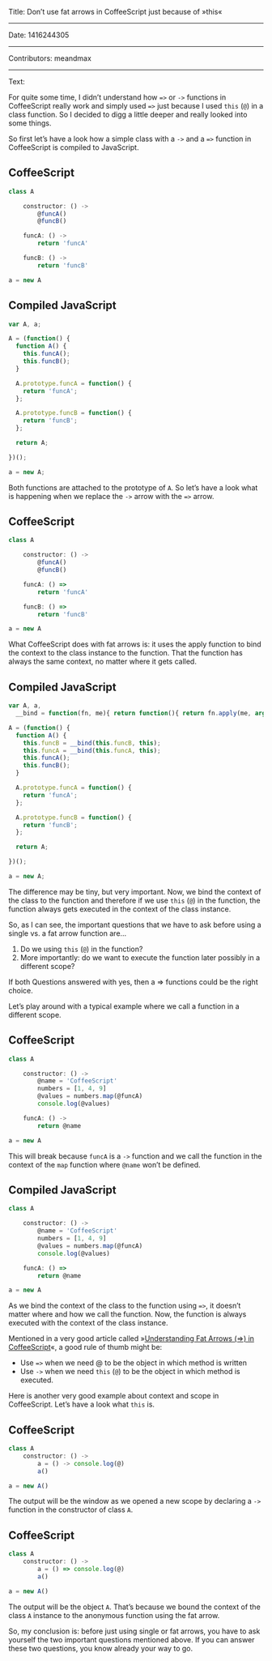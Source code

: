 Title: Don’t use fat arrows in CoffeeScript just because of »this«

-----

Date: 1416244305

-----

Contributors: meandmax

-----

Text:

For quite some time, I didn’t understand how `=>` or `->` functions in CoffeeScript really work and simply used `=>` just because I used `this` (`@`) in a class function. So I decided to digg a little deeper and really looked into some things.

So first let’s have a look how a simple class with a `->` and a `=>` function in CoffeeScript is compiled to JavaScript.

## CoffeeScript

```js
class A

    constructor: () ->
        @funcA()
        @funcB()

    funcA: () ->
        return 'funcA'

    funcB: () ->
        return 'funcB'

a = new A
```

## Compiled JavaScript

```js
var A, a;

A = (function() {
  function A() {
    this.funcA();
    this.funcB();
  }

  A.prototype.funcA = function() {
    return 'funcA';
  };

  A.prototype.funcB = function() {
    return 'funcB';
  };

  return A;

})();

a = new A;
```

Both functions are attached to the prototype of `A`. So let’s have a look what is happening when we replace the `->` arrow with the `=>` arrow.

## CoffeeScript

```js
class A

    constructor: () ->
        @funcA()
        @funcB()

    funcA: () =>
        return 'funcA'

    funcB: () =>
        return 'funcB'

a = new A
```

What CoffeeScript does with fat arrows is: it uses the apply function to bind the context to the class instance to the function. That the function has always the same context, no matter where it gets called.

## Compiled JavaScript

```js
var A, a,
  __bind = function(fn, me){ return function(){ return fn.apply(me, arguments); }; };

A = (function() {
  function A() {
    this.funcB = __bind(this.funcB, this);
    this.funcA = __bind(this.funcA, this);
    this.funcA();
    this.funcB();
  }

  A.prototype.funcA = function() {
    return 'funcA';
  };

  A.prototype.funcB = function() {
    return 'funcB';
  };

  return A;

})();

a = new A;
```

The difference may be tiny, but very important. Now, we bind the context of the class to the function and therefore if we use `this` (`@`) in the function, the function always gets executed in the context of the class instance.

So, as I can see, the important questions that we have to ask before using a single vs. a fat arrow function are…

1. Do we using `this` (`@`) in the function?
2. More importantly: do we want to execute the function later possibly in a different scope?

If both Questions answered with yes, then a => functions could be the right choice.

Let’s play around with a typical example where we call a function in a different scope.

## CoffeeScript

```js
class A

    constructor: () ->
        @name = 'CoffeeScript'
        numbers = [1, 4, 9]
        @values = numbers.map(@funcA)
        console.log(@values)

    funcA: () ->
        return @name

a = new A
```

This will break because `funcA` is a `->` function and we call the function in the context of the `map` function where `@name` won’t be defined.

## Compiled JavaScript

```js
class A

    constructor: () ->
        @name = 'CoffeeScript'
        numbers = [1, 4, 9]
        @values = numbers.map(@funcA)
        console.log(@values)

    funcA: () =>
        return @name

a = new A
```

As we bind the context of the class to the function using `=>`, it doesn’t matter where and how we call the function. Now, the function is always executed with the context of the class instance.

Mentioned in a very good article called »[Understanding Fat Arrows (=>) in CoffeeScript](http://webapplog.com/understanding-fat-arrows-in-CoffeeScript/)«, a good rule of thumb might be:

- Use `=>` when we need @ to be the object in which method is written
- Use `->` when we need `this` (`@`)  to be the object in which method is executed.

Here is another very good example about context and scope in CoffeeScript. Let’s have a look what `this` is.

## CoffeeScript

```js
class A
    constructor: () ->
        a = () -> console.log(@)
        a()

a = new A()
```

The output will be the window as we opened a new scope by declaring a `->` function in the constructor of class `A`.

## CoffeeScript

```js
class A
    constructor: () ->
        a = () => console.log(@)
        a()

a = new A()
```

The output will be the object `A`. That’s because we bound the context of the class `A` instance to the anonymous function using the fat arrow.

So, my conclusion is: before just using single or fat arrows, you have to ask yourself the two important questions mentioned above. If you can answer these two questions, you know already your way to go.
